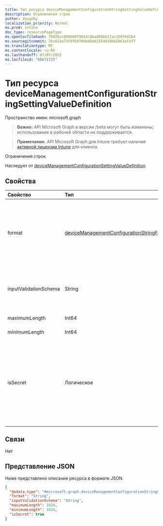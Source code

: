 ```yaml
---
title: Тип ресурса deviceManagementConfigurationStringSettingValueDefinition
description: Ограничения строк
author: dougeby
localization_priority: Normal
ms.prod: intune
doc_type: resourcePageType
ms.openlocfilehash: 7602bccd66669f9b54c8bad06bb17ac350f641b4
ms.sourcegitcommit: 7bc623e73fdfb970dbd0a62154d10bb2863afaf7
ms.translationtype: MT
ms.contentlocale: ru-RU
ms.lasthandoff: 07/07/2022
ms.locfileid: "66671725"
---
```

# <a name="devicemanagementconfigurationstringsettingvaluedefinition-resource-type"></a>Тип ресурса deviceManagementConfigurationStringSettingValueDefinition

Пространство имен: microsoft.graph

> **Важно:** API Microsoft Graph в версии /beta могут быть изменены; использование в рабочей области не поддерживается.

> **Примечание.** API Microsoft Graph для Intune требует наличия [активной лицензии Intune](https://go.microsoft.com/fwlink/?linkid=839381) для клиента.

Ограничения строк


Наследует от [deviceManagementConfigurationSettingValueDefinition](../resources/intune-shared-devicemanagementconfigurationsettingvaluedefinition.md)

## <a name="properties"></a>Свойства
|Свойство|Тип|Описание|
|:---|:---|:---|
|format|[deviceManagementConfigurationStringFormat](../resources/intune-shared-devicemanagementconfigurationstringformat.md)|Предварительно определенный формат строки. Возможные значения: `none`, , `email`, `guid`, `ip`, `base64`, `url``version`, `xml`, `date`, `time`, `binary``regEx`, , `json`, . `dateTime``surfaceHub`|
|inputValidationSchema|String|Регулярное выражение или любая схема XML или JSON, которая должна соответствовать входной строке|
|maximumLength|Int64|Максимальная длина строки|
|minimumLength|Int64|Минимальная длина строки|
|isSecret|Логическое|Указывает, должен ли параметр обрабатываться как секрет. Параметры, помеченные как "да", будут зашифрованы при передаче и при хранении и будут отображаться в виде звездочки при их отображении в пользовательском интерфейсе.|

## <a name="relationships"></a>Связи
Нет

## <a name="json-representation"></a>Представление JSON
Ниже представлено описание ресурса в формате JSON.
<!-- {
  "blockType": "resource",
  "@odata.type": "microsoft.graph.deviceManagementConfigurationStringSettingValueDefinition"
}
-->
``` json
{
  "@odata.type": "#microsoft.graph.deviceManagementConfigurationStringSettingValueDefinition",
  "format": "String",
  "inputValidationSchema": "String",
  "maximumLength": 1024,
  "minimumLength": 1024,
  "isSecret": true
}
```




